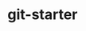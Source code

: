 # git-starter

~~~~~~~~~~~~~~~~~~~~~~~~~~~~~~~~~~~~~~~~~~~~~~~~~~~~~~~~~~~~~~~~~~~~~~~~~~~~~~~~~~~~~~~~~~~~~~~~~~~~~~~~~~~~~~~~~~